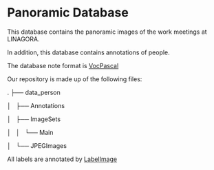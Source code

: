 # Panoramic Database

This database contains the panoramic images of the work meetings at LINAGORA.

In addition, this database contains annotations of people.

The database note format is [VocPascal](https://medium.com/towards-artificial-intelligence/understanding-coco-and-pascal-voc-annotations-for-object-detection-bb8ffbbb36e3)

Our repository is made up of the following files:


.
├── data_person

│   ├── Annotations

│   ├── ImageSets

│   │   └── Main

│   └── JPEGImages


All labels are annotated by [LabelImage](https://github.com/tzutalin/labelImg)
